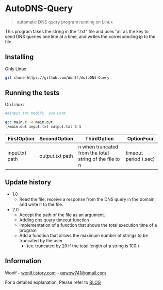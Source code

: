 # AutoDNS-Query
> automatic DNS query program running on Linux

This program takes the string in the ".txt" file and uses '\n' as the key to send DNS queries one line at a time, and writes the corresponding ip to the file.

## Installing

Only Linux:

```sh
git clone https://github.com/Wonlf/AutoDNS-Query
```

## Running the tests

On Linux:

```sh
##input.txt Modify. you want

gcc main.c -o main.out
./main.out input.txt output.txt 3 1
```
| FirstOption    | SecondOption    | ThirdOption                                             | OptionFour            |
|----------------|-----------------|---------------------------------------------------------|-----------------------|
| input.txt path | output.txt path | n when truncated from the total string of the file to n | timeout period (.sec) |

## Update history

* 1.0
    * Read the file, receive a response from the DNS query in the domain, and write it to the file.
* 2.0
    * Accept the path of the file as an argument.
    * Adding dns query timeout function
    * Implementation of a function that shows the total execution time of a program
    * Add a function that allows the maximum number of strings to be truncated by the user. 
      * (ex. truncated by 20 if the total length of a string is 100.)

## Information

Wonlf – [wonlf.tistory.com](https://wonlf.tistory.com/) – qqwow741@gmail.com

For a detailed explanation, Please refer to [BLOG](https://wonlf.tistory.com/entry/ver20-C%EC%96%B8%EC%96%B4-DNS%EC%BF%BC%EB%A6%AC-%ED%94%84%EB%A1%9C%EA%B7%B8%EB%9E%A8-%EB%A7%8C%EB%93%A4%EA%B8%B0-gethostbyname-on-linux)